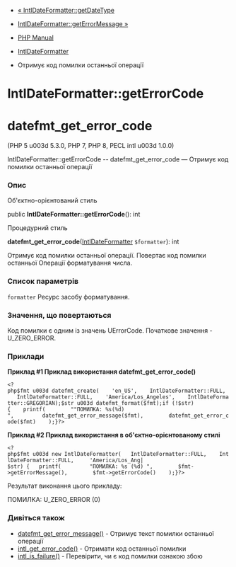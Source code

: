 - [«
IntlDateFormatter::getDateType](intldateformatter.getdatetype.md)
- [IntlDateFormatter::getErrorMessage
»](intldateformatter.geterrormessage.md)

- [PHP Manual](index.md)
- [IntlDateFormatter](class.intldateformatter.md)
- Отримує код помилки останньої операції

# IntlDateFormatter::getErrorCode

# datefmt_get_error_code

(PHP 5 u003d 5.3.0, PHP 7, PHP 8, PECL intl u003d 1.0.0)

IntlDateFormatter::getErrorCode -- datefmt_get_error_code — Отримує код
помилки останньої операції

### Опис

Об'єктно-орієнтований стиль

public **IntlDateFormatter::getErrorCode**(): int

Процедурний стиль

**datefmt_get_error_code**([IntlDateFormatter](class.intldateformatter.md)
`$formatter`): int

Отримує код помилки останньої операції. Повертає код помилки останньої
Операції форматування числа.

### Список параметрів

`formatter`
Ресурс засобу форматування.

### Значення, що повертаються

Код помилки є одним із значень UErrorCode. Початкове значення -
U_ZERO_ERROR.

### Приклади

**Приклад #1 Приклад використання **datefmt_get_error_code()****

` <?php$fmt u003d datefmt_create(    'en_US',    IntlDateFormatter::FULL,    IntlDateFormatter::FULL,    'America/Los_Angeles',    IntlDateFormatter::GREGORIAN);$str u003d datefmt_format($fmt);if (!$str) {    printf(        ""ПОМИЛКА: %s(%d)
",         datefmt_get_error_message($fmt),        datefmt_get_error_code($fmt)    );}?> `

**Приклад #2 Приклад використання в об'єктно-орієнтованому стилі**

`<?php$fmt u003d new IntlDateFormatter(   IntlDateFormatter::FULL,    IntlDateFormatter::FULL,     'America/Los_Ang| $str) {   printf(         "ПОМИЛКА: %s (%d)
",        $fmt->getErrorMessage(),        $fmt->getErrorCode()    );}?> `

Результат виконання цього прикладу:

ПОМИЛКА: U_ZERO_ERROR (0)

### Дивіться також

- [datefmt_get_error_message()](intldateformatter.geterrormessage.md) -
Отримує текст помилки останньої операції
- [intl_get_error_code()](function.intl-get-error-code.md) -
Отримати код останньої помилки
- [intl_is_failure()](function.intl-is-failure.md) - Перевірити,
чи є код помилки ознакою збою
